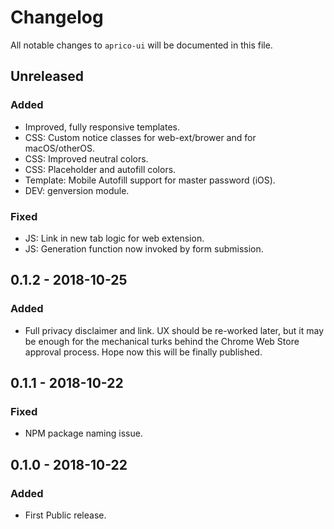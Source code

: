 # Changelog
All notable changes to `aprico-ui` will be documented in this file.

## Unreleased 
### Added
- Improved, fully responsive templates.
- CSS: Custom notice classes for web-ext/brower and for macOS/otherOS.
- CSS: Improved neutral colors.
- CSS: Placeholder and autofill colors.
- Template: Mobile Autofill support for master password (iOS).
- DEV: genversion module.

### Fixed
- JS: Link in new tab logic for web extension.
- JS: Generation function now invoked by form submission.

## 0.1.2 - 2018-10-25
### Added
- Full privacy disclaimer and link. UX should be re-worked later, but it may be enough for the mechanical turks behind the Chrome Web Store approval process. Hope now this will be finally published.

## 0.1.1 - 2018-10-22
### Fixed
- NPM package naming issue.

## 0.1.0 - 2018-10-22
### Added
- First Public release.
